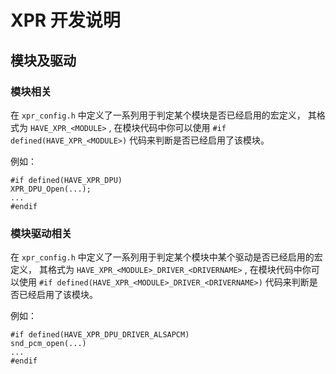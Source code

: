 XPR 开发说明
===========


## 模块及驱动

### 模块相关

在 ``xpr_config.h`` 中定义了一系列用于判定某个模块是否已经启用的宏定义，
其格式为 ``HAVE_XPR_<MODULE>`` , 在模块代码中你可以使用 ``#if defined(HAVE_XPR_<MODULE>)`` 
代码来判断是否已经启用了该模块。

例如：

```
#if defined(HAVE_XPR_DPU)
XPR_DPU_Open(...);
...
#endif
```

### 模块驱动相关

在 ``xpr_config.h`` 中定义了一系列用于判定某个模块中某个驱动是否已经启用的宏定义，
其格式为 ``HAVE_XPR_<MODULE>_DRIVER_<DRIVERNAME>`` , 在模块代码中你可以使用
``#if defined(HAVE_XPR_<MODULE>_DRIVER_<DRIVERNAME>)`` 代码来判断是否已经启用了该模块。

例如：

```
#if defined(HAVE_XPR_DPU_DRIVER_ALSAPCM)
snd_pcm_open(...)
...
#endif
```
